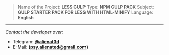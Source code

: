 > Name of the Project: **LESS GULP**
> Type: **NPM GULP PACK**
> Subject: **GULP STARTER PACK FOR LESS WITH HTML-MINIFY**
> Language: **English**
---
_Contact the developer over:_
- Telegram: **[@alienat3d](https://t.me/alienat3d)**
- E-Mail: **(psy.alienated@gmail.com)**